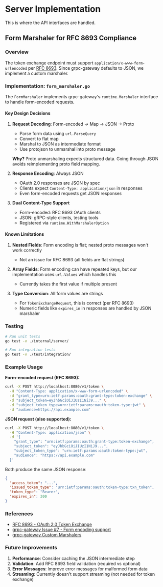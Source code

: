 # Server Implementation

This is where the API interfaces are handled.

## Form Marshaler for RFC 8693 Compliance

### Overview

The token exchange endpoint must support `application/x-www-form-urlencoded` per [RFC 8693](https://www.rfc-editor.org/rfc/rfc8693.html). Since grpc-gateway defaults to JSON, we implement a custom marshaler.

### Implementation: `form_marshaler.go`

The `FormMarshaler` implements grpc-gateway's `runtime.Marshaler` interface to handle form-encoded requests.

#### Key Design Decisions

1. **Request Decoding**: Form-encoded → Map → JSON → Proto
   - Parse form data using `url.ParseQuery`
   - Convert to flat map
   - Marshal to JSON as intermediate format
   - Use protojson to unmarshal into proto message
   
   **Why?** Proto unmarshaling expects structured data. Going through JSON avoids reimplementing proto field mapping.

2. **Response Encoding**: Always JSON
   - OAuth 2.0 responses are JSON by spec
   - Clients expect `Content-Type: application/json` in responses
   - Even form-encoded requests get JSON responses

3. **Dual Content-Type Support**
   - Form-encoded: RFC 8693 OAuth clients
   - JSON: gRPC-style clients, testing tools
   - Registered via `runtime.WithMarshalerOption`

#### Known Limitations

1. **Nested Fields**: Form encoding is flat; nested proto messages won't work correctly
   - Not an issue for RFC 8693 (all fields are flat strings)
   
2. **Array Fields**: Form encoding can have repeated keys, but our implementation uses `url.Values` which handles this
   - Currently takes the first value if multiple present
   
3. **Type Conversion**: All form values are strings
   - For `TokenExchangeRequest`, this is correct (per RFC 8693)
   - Numeric fields like `expires_in` in responses are handled by JSON marshaler

### Testing

```bash
# Run unit tests
go test -v ./internal/server/

# Run integration tests
go test -v ./test/integration/
```

### Example Usage

**Form-encoded request (RFC 8693):**
```bash
curl -X POST http://localhost:8080/v1/token \
  -H "Content-Type: application/x-www-form-urlencoded" \
  -d "grant_type=urn:ietf:params:oauth:grant-type:token-exchange" \
  -d "subject_token=eyJhbGciOiJIUzI1NiJ9..." \
  -d "subject_token_type=urn:ietf:params:oauth:token-type:jwt" \
  -d "audience=https://api.example.com"
```

**JSON request (also supported):**
```bash
curl -X POST http://localhost:8080/v1/token \
  -H "Content-Type: application/json" \
  -d '{
    "grant_type": "urn:ietf:params:oauth:grant-type:token-exchange",
    "subject_token": "eyJhbGciOiJIUzI1NiJ9...",
    "subject_token_type": "urn:ietf:params:oauth:token-type:jwt",
    "audience": "https://api.example.com"
  }'
```

Both produce the same JSON response:
```json
{
  "access_token": "...",
  "issued_token_type": "urn:ietf:params:oauth:token-type:txn_token",
  "token_type": "Bearer",
  "expires_in": 300
}
```

### References

- [RFC 8693 - OAuth 2.0 Token Exchange](https://www.rfc-editor.org/rfc/rfc8693.html)
- [grpc-gateway Issue #7 - Form encoding support](https://github.com/grpc-ecosystem/grpc-gateway/issues/7)
- [grpc-gateway Custom Marshalers](https://github.com/grpc-ecosystem/grpc-gateway#customizing-the-gateway)

### Future Improvements

1. **Performance**: Consider caching the JSON intermediate step
2. **Validation**: Add RFC 8693 field validation (required vs optional)
3. **Error Messages**: Improve error messages for malformed form data
4. **Streaming**: Currently doesn't support streaming (not needed for token exchange)


